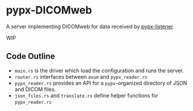 # pypx-DICOMweb

A server implementing DICOMweb for data received by [pypx-listener](https://github.com/fnndsc/pypx-listener).

WIP

## Code Outline

- `main.rs` is the driver which load the configuration and runs the server.
- `router.rs` interfaces between `axum` and `pypx_reader.rs`
- `pypx_reader.rs` provides an API for a `pypx`-organized directory of JSON and DICOM files.
- `json_files.rs` and `translate.rs` define helper functions for `pypx_reader.rs`
